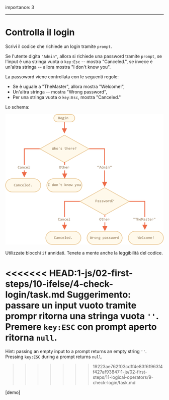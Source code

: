 importance: 3

---

# Controlla il login

Scrivi il codice che richiede un login tramite `prompt`.

Se l'utente digita `"Admin"`, allora si richiede una password tramite `prompt`, se l'input è una stringa vuota o `key:Esc` -- mostra "Canceled.", se invece è un'altra stringa -- allora mostra "I don't know you".

La passoword viene controllata con le seguenti regole:

- Se è uguale a "TheMaster", allora mostra "Welcome!",
- Un'altra stringa -- mostra "Wrong password",
- Per una stringa vuota o `key:Esc`, mostra "Canceled."

Lo schema:

![](ifelse_task.png)

Utilizzate blocchi `if` annidati. Tenete a mente anche la leggibilità del codice.

<<<<<<< HEAD:1-js/02-first-steps/10-ifelse/4-check-login/task.md
Suggerimento: passare un input vuoto tramite prompr ritorna una stringa vuota `''`. Premere `key:ESC` con prompt aperto ritorna `null`.
=======
Hint:  passing an empty input to a prompt returns an empty string `''`. Pressing `key:ESC` during a prompt returns `null`.
>>>>>>> 19223ae762f03cdff4e83f6f963f4f427af93847:1-js/02-first-steps/11-logical-operators/9-check-login/task.md

[demo]

